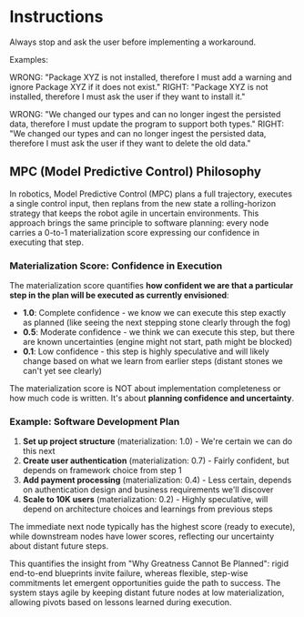 # Instructions
Always stop and ask the user before implementing a workaround.

Examples:

WRONG: "Package XYZ is not installed, therefore I must add a warning and ignore Package XYZ if it does not exist."
RIGHT: "Package XYZ is not installed, therefore I must ask the user if they want to install it."

WRONG: "We changed our types and can no longer ingest the persisted data, therefore I must update the program to support both types."
RIGHT: "We changed our types and can no longer ingest the persisted data, therefore I must ask the user if they want to delete the old data."

## MPC (Model Predictive Control) Philosophy

In robotics, Model Predictive Control (MPC) plans a full trajectory, executes a single control input, then replans from the new state a rolling-horizon strategy that keeps the robot agile in uncertain environments. This approach brings the same principle to software planning: every node carries a 0-to-1 materialization score expressing our confidence in executing that step.

### Materialization Score: Confidence in Execution

The materialization score quantifies **how confident we are that a particular step in the plan will be executed as currently envisioned**:

- **1.0**: Complete confidence - we know we can execute this step exactly as planned (like seeing the next stepping stone clearly through the fog)
- **0.5**: Moderate confidence - we think we can execute this step, but there are known uncertainties (engine might not start, path might be blocked)
- **0.1**: Low confidence - this step is highly speculative and will likely change based on what we learn from earlier steps (distant stones we can't yet see clearly)

The materialization score is NOT about implementation completeness or how much code is written. It's about **planning confidence and uncertainty**.

### Example: Software Development Plan

1. **Set up project structure** (materialization: 1.0) - We're certain we can do this next
2. **Create user authentication** (materialization: 0.7) - Fairly confident, but depends on framework choice from step 1
3. **Add payment processing** (materialization: 0.4) - Less certain, depends on authentication design and business requirements we'll discover
4. **Scale to 10K users** (materialization: 0.2) - Highly speculative, will depend on architecture choices and learnings from previous steps

The immediate next node typically has the highest score (ready to execute), while downstream nodes have lower scores, reflecting our uncertainty about distant future steps.

This quantifies the insight from "Why Greatness Cannot Be Planned": rigid end-to-end blueprints invite failure, whereas flexible, step-wise commitments let emergent opportunities guide the path to success. The system stays agile by keeping distant future nodes at low materialization, allowing pivots based on lessons learned during execution.
